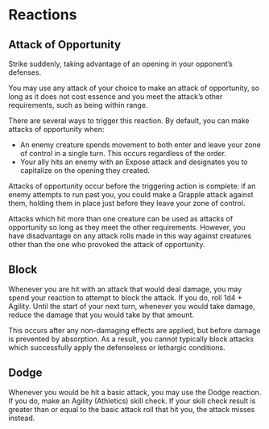 # Reactions

## Attack of Opportunity

Strike suddenly, taking advantage of an opening in your opponent’s defenses.

You may use any attack of your choice to make an attack of opportunity, so long as it does not cost essence and you meet the attack’s other requirements, such as being within range.

There are several ways to trigger this reaction. By default, you can make attacks of opportunity when:

- An enemy creature spends movement to both enter and leave your zone of control in a single turn. This occurs regardless of the order.
- Your ally hits an enemy with an Expose attack and designates you to capitalize on the opening they created.

Attacks of opportunity occur before the triggering action is complete: if an enemy attempts to run past you, you could make a Grapple attack against them, holding them in place just before they leave your zone of control.

Attacks which hit more than one creature can be used as attacks of opportunity so long as they meet the other requirements. However, you have disadvantage on any attack rolls made in this way against creatures other than the one who provoked the attack of opportunity.

## Block

Whenever you are hit with an attack that would deal damage, you may spend your reaction to attempt to block the attack. If you do, roll 1d4 + Agility. Until the start of your next turn, whenever you would take damage, reduce the damage that you would take by that amount.

This occurs after any non-damaging effects are applied, but before damage is prevented by absorption. As a result, you cannot typically block attacks which successfully apply the defenseless or lethargic conditions.

## Dodge

Whenever you would be hit a basic attack, you may use the Dodge reaction. If you do, make an Agility (Athletics) skill check. If your skill check result is greater than or equal to the basic attack roll that hit you, the attack misses instead.

